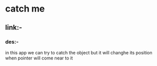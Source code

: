 # catch me
## link:-
### des:- 
in this app  we  can try to catch the object but it will changhe its position when pointer will come near to it
